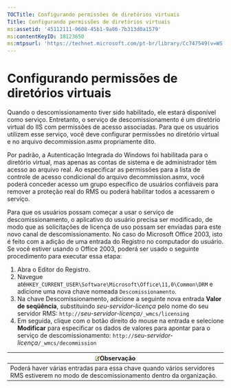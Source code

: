 ```yaml
---
TOCTitle: Configurando permissões de diretórios virtuais
Title: Configurando permissões de diretórios virtuais
ms:assetid: '45112111-9608-45b1-9a86-7b313d0a1579'
ms:contentKeyID: 18123650
ms:mtpsurl: 'https://technet.microsoft.com/pt-br/library/Cc747549(v=WS.10)'
---
```


Configurando permissões de diretórios virtuais
==============================================

Quando o descomissionamento tiver sido habilitado, ele estará disponível como serviço. Entretanto, o serviço de descomissionamento é um diretório virtual do IIS com permissões de acesso associadas. Para que os usuários utilizem esse serviço, você deve configurar permissões no diretório virtual e no arquivo decommission.asmx propriamente dito.

Por padrão, a Autenticação Integrada do Windows foi habilitada para o diretório virtual, mas apenas as contas de sistema e de administrador têm acesso ao arquivo real. Ao especificar as permissões para a lista de controle de acesso condicional do arquivo decommission.asmx, você poderá conceder acesso um grupo específico de usuários confiáveis para remover a proteção real do RMS ou poderá habilitar todos a acessarem o serviço.

Para que os usuários possam começar a usar o serviço de descomissionamento, o aplicativo do usuário precisa ser modificado, de modo que as solicitações de licença de uso possam ser enviadas para este novo canal de descomissionamento. No caso do Microsoft Office 2003, isto é feito com a adição de uma entrada do Registro no computador do usuário. Se você estiver usando o Office 2003, poderá ser usado o seguinte procedimento para executar essa etapa:

1.  Abra o Editor do Registro.
2.  Navegue até`HKEY_CURRENT_USER\Software\Microsoft\Office\11,0\Common\DRM` e adicione uma nova chave nomeada `Descomissionamento`.
3.  Na chave Descomissionamento, adicione a seguinte nova entrada **Valor de seqüência**, substituindo *seu-servidor-licença* pelo nome do seu servidor RMS:
    `http://`*seu-servidor-licença*`/_wmcs/licensing`
4.  Em seguida, clique com o botão direito do mouse na entrada e selecione **Modificar** para especificar os dados de valores para apontar para o serviço de descomissionamento:
    `http://`*seu-servidor-licença*`/_wmcs/decommission`

| ![](images/Cc747549.note(WS.10).gif)Observação                                                              |
|------------------------------------------------------------------------------------------------------------------------------------------|
| Poderá haver várias entradas para essa chave quando vários servidores RMS estiverem no modo de descomissionamento dentro da organização. |
